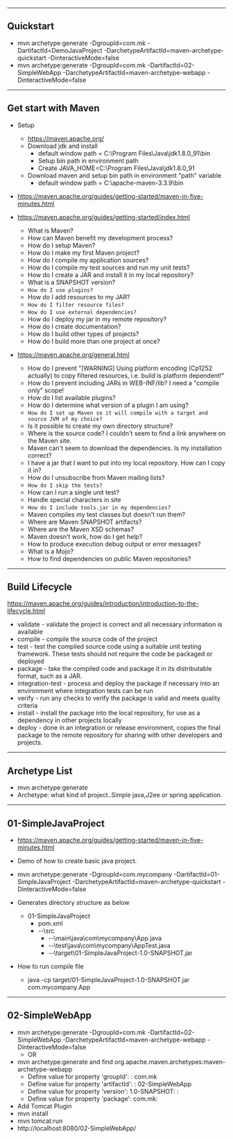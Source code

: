 -----------
Quickstart
-----------
* mvn archetype:generate -DgroupId=com.mk -DartifactId=DemoJavaProject  -DarchetypeArtifactId=maven-archetype-quickstart -DinteractiveMode=false
* mvn archetype:generate -DgroupId=com.mk -DartifactId=02-SimpleWebApp -DarchetypeArtifactId=maven-archetype-webapp -DinteractiveMode=false

--------------------
Get start with Maven
--------------------
* Setup 
	* https://maven.apache.org/
	* Download jdk and install 
		- default window path  = C:\Program Files\Java\jdk1.8.0_91\bin
		- Setup bin path in environment path 
		- Create JAVA_HOME=C:\Program Files\Java\jdk1.8.0_91
	* Download maven and setup bin path in environment "path" variable  
		- default window path = C:\apache-maven-3.3.9\bin
	
* https://maven.apache.org/guides/getting-started/maven-in-five-minutes.html 
* https://maven.apache.org/guides/getting-started/index.html
	- What is Maven?
	- How can Maven benefit my development process?
	- How do I setup Maven?
	- How do I make my first Maven project?
	- How do I compile my application sources?
	- How do I compile my test sources and run my unit tests?
	- How do I create a JAR and install it in my local repository?
	- What is a SNAPSHOT version?
	- `How do I use plugins?` 
	- How do I add resources to my JAR?
	- `How do I filter resource files?`
	- `How do I use external dependencies?`
	- How do I deploy my jar in my remote repository?
	- How do I create documentation?
	- How do I build other types of projects?
	- How do I build more than one project at once?
* https://maven.apache.org/general.html
	- How do I prevent "[WARNING] Using platform encoding (Cp1252 actually) to copy filtered resources, i.e. build is platform dependent!"
	- How do I prevent including JARs in WEB-INF/lib? I need a "compile only" scope!
	- How do I list available plugins?
	- How do I determine what version of a plugin I am using?
	- `How do I set up Maven so it will compile with a target and source JVM of my choice?`
	- Is it possible to create my own directory structure?
	- Where is the source code? I couldn't seem to find a link anywhere on the Maven site.
	- Maven can't seem to download the dependencies. Is my installation correct?
	- I have a jar that I want to put into my local repository. How can I copy it in?
	- How do I unsubscribe from Maven mailing lists?
	- `How do I skip the tests?`
	- How can I run a single unit test?
	- Handle special characters in site
	- `How do I include tools.jar in my dependencies?`
	- Maven compiles my test classes but doesn't run them?
	- Where are Maven SNAPSHOT artifacts?
	- Where are the Maven XSD schemas?
	- Maven doesn't work, how do I get help?
	- How to produce execution debug output or error messages?
	- What is a Mojo?
	- How to find dependencies on public Maven repositories?

---------------
Build Lifecycle
---------------
https://maven.apache.org/guides/introduction/introduction-to-the-lifecycle.html
* validate - validate the project is correct and all necessary information is available
* compile - compile the source code of the project
* test - test the compiled source code using a suitable unit testing framework. These tests should not require the code be packaged or deployed
* package - take the compiled code and package it in its distributable format, such as a JAR.
* integration-test - process and deploy the package if necessary into an environment where integration tests can be run
* verify - run any checks to verify the package is valid and meets quality criteria
* install - install the package into the local repository, for use as a dependency in other projects locally
* deploy - done in an integration or release environment, copies the final package to the remote repository for sharing with other developers and projects.

--------------
Archetype List
--------------
* mvn archetype:generate	
* Archetype: what kind of project..Simple java,J2ee or spring application.

--------------------
01-SimpleJavaProject
--------------------
* https://maven.apache.org/guides/getting-started/maven-in-five-minutes.html
* Demo of how to create basic java project.
* mvn archetype:generate -DgroupId=com.mycompany -DartifactId=01-SimpleJavaProject  -DarchetypeArtifactId=maven-archetype-quickstart -DinteractiveMode=false
* Generates directory structure as below 
	- 01-SimpleJavaProject
		- pom.xml
		- --\src
			- --\main\java\com\mycompany\App.java
			- --\test\java\com\mycompany\AppTest.java
			- --\target\01-SimpleJavaProject-1.0-SNAPSHOT.jar
	
* How to run compile file
	- java -cp target/01-SimpleJavaProject-1.0-SNAPSHOT.jar  com.mycompany.App	

---------------
02-SimpleWebApp
---------------
 *  mvn archetype:generate -DgroupId=com.mk -DartifactId=02-SimpleWebApp -DarchetypeArtifactId=maven-archetype-webapp -DinteractiveMode=false
	- OR  
 * mvn archetype:generate and find  org.apache.maven.archetypes:maven-archetype-webapp
 	- Define value for property 'groupId': : com.mk
	- Define value for property 'artifactId': : 02-SimpleWebApp
	- Define value for property 'version':  1.0-SNAPSHOT: :
	- Define value for property 'package':  com.mk:
 * Add Tomcat Plugin 
 * mvn install 
 * mvn tomcat:run
 * http://localhost:8080/02-SimpleWebApp/
 
